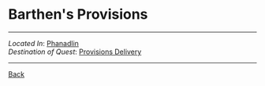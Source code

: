 # Barthen's Provisions
---

_Located In_: [Phanadlin](./phandalin.md)  
_Destination of Quest_: [Provisions Delivery](../quests/provisions-delivery.md)

---
[Back](./phandalin.md)